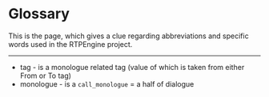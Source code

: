 Glossary
========

This is the page, which gives a clue regarding abbreviations and specific words used in the RTPEngine project.

---

* tag - is a monologue related tag (value of which is taken from either From or To tag)
* monologue - is a `call_monologue` = a half of dialogue